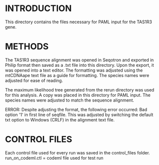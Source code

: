 # INTRODUCTION 
This directory contains the files necessary for PAML input for the TAS1R3 gene. 

# METHODS
The TAS1R3 sequence alignment was opened in Seqotron and exported in Philip format then saved as a .txt file into this directory. Upon the export, it was opened into a text editor. The formatting was adjusted using the mtCDNAape text file as a guide for formatting. The species names were adjusted for ease of reading. 

The maximum likelihood tree generated from the rerun directory was used for this analysis. A copy was placed in this directory for PAML input. The species names were adjusted to match the sequence alignment. 

ERROR: Despite adjusting the format, the following error occurred: Bad option '1' in first line of seqfile. This was adjusted by switching the default txt option to Windows (CRLF) in the alignment text file. 

# CONTROL FILES
Each control file used for every run was saved in the control_files folder. 
run_on_codeml.ctl = codeml file used for test run 
